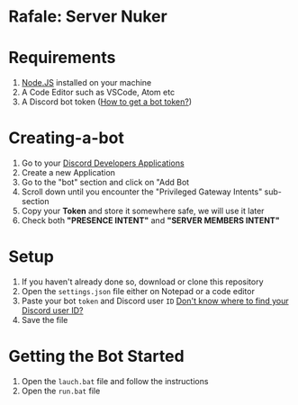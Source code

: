 <h1>Rafale: Server Nuker<h1>

# Requirements
1. [Node.JS](https://nodejs.org/en/) installed on your machine
2. A Code Editor such as VSCode, Atom etc
3. A Discord bot token ([How to get a bot token?](#Creating-a-bot))

# Creating-a-bot
1. Go to your [Discord Developers Applications](https://discord.com/developers/applications)
2. Create a new Application
3. Go to the "bot" section and click on "Add Bot
4. Scroll down until you encounter the "Privileged Gateway Intents" sub-section
5. Copy your **Token** and store it somewhere safe, we will use it later
6. Check both **"PRESENCE INTENT"** and **"SERVER MEMBERS INTENT"**

# Setup
1. If you haven't already done so, download or clone this repository
2. Open the `settings.json` file either on Notepad or a code editor
3. Paste your bot `token` and Discord user `ID` [Don't know where to find your Discord user ID?](#Getting-your-ID)
4. Save the file

# Getting the Bot Started
1. Open the `lauch.bat` file and follow the instructions 
2. Open the `run.bat` file